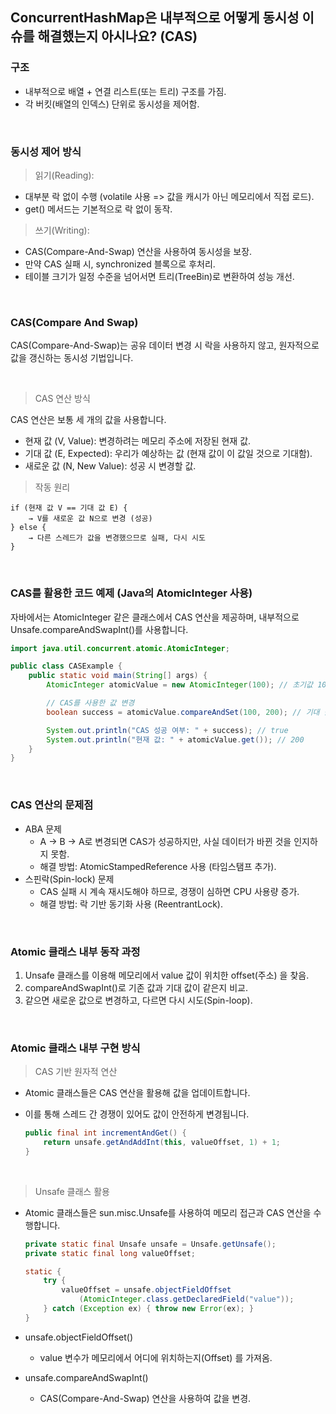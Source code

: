 ## ConcurrentHashMap은 내부적으로 어떻게 동시성 이슈를 해결했는지 아시나요? (CAS)

### 구조

- 내부적으로 배열 + 연결 리스트(또는 트리) 구조를 가짐.
- 각 버킷(배열의 인덱스) 단위로 동시성을 제어함.

<br/>

### 동시성 제어 방식

> 읽기(Reading):

- 대부분 락 없이 수행 (volatile 사용 => 값을 캐시가 아닌 메모리에서 직접 로드).
- get() 메서드는 기본적으로 락 없이 동작.

> 쓰기(Writing):

- CAS(Compare-And-Swap) 연산을 사용하여 동시성을 보장.
- 만약 CAS 실패 시, synchronized 블록으로 후처리.
- 테이블 크기가 일정 수준을 넘어서면 트리(TreeBin)로 변환하여 성능 개선.

<br/>

### CAS(Compare And Swap)

CAS(Compare-And-Swap)는 공유 데이터 변경 시 락을 사용하지 않고, 원자적으로 값을 갱신하는 동시성 기법입니다.

<br/>

> CAS 연산 방식

CAS 연산은 보통 세 개의 값을 사용합니다.

- 현재 값 (V, Value): 변경하려는 메모리 주소에 저장된 현재 값.
- 기대 값 (E, Expected): 우리가 예상하는 값 (현재 값이 이 값일 것으로 기대함).
- 새로운 값 (N, New Value): 성공 시 변경할 값.

> 작동 원리

```text
if (현재 값 V == 기대 값 E) {
    → V를 새로운 값 N으로 변경 (성공)
} else {
    → 다른 스레드가 값을 변경했으므로 실패, 다시 시도
}
```

<br/>

### CAS를 활용한 코드 예제 (Java의 AtomicInteger 사용)

자바에서는 AtomicInteger 같은 클래스에서 CAS 연산을 제공하며, 내부적으로 Unsafe.compareAndSwapInt()를 사용합니다.

```java
import java.util.concurrent.atomic.AtomicInteger;

public class CASExample {
    public static void main(String[] args) {
        AtomicInteger atomicValue = new AtomicInteger(100); // 초기값 100

        // CAS를 사용한 값 변경
        boolean success = atomicValue.compareAndSet(100, 200); // 기대 값이 100이면 200으로 변경

        System.out.println("CAS 성공 여부: " + success); // true
        System.out.println("현재 값: " + atomicValue.get()); // 200
    }
}
```

<br/>

### CAS 연산의 문제점

- ABA 문제
    - A → B → A로 변경되면 CAS가 성공하지만, 사실 데이터가 바뀐 것을 인지하지 못함.
    - 해결 방법: AtomicStampedReference 사용 (타임스탬프 추가).
- 스핀락(Spin-lock) 문제
    - CAS 실패 시 계속 재시도해야 하므로, 경쟁이 심하면 CPU 사용량 증가.
    - 해결 방법: 락 기반 동기화 사용 (ReentrantLock).

<br/>

### Atomic 클래스 내부 동작 과정

1. Unsafe 클래스를 이용해 메모리에서 value 값이 위치한 offset(주소) 을 찾음.
2. compareAndSwapInt()로 기존 값과 기대 값이 같은지 비교.
3. 같으면 새로운 값으로 변경하고, 다르면 다시 시도(Spin-loop).

<br/>

### Atomic 클래스 내부 구현 방식

> CAS 기반 원자적 연산

- Atomic 클래스들은 CAS 연산을 활용해 값을 업데이트합니다.
- 이를 통해 스레드 간 경쟁이 있어도 값이 안전하게 변경됩니다.

   ```java
   public final int incrementAndGet() {
       return unsafe.getAndAddInt(this, valueOffset, 1) + 1;
   }
   ```

<br/>

> Unsafe 클래스 활용

- Atomic 클래스들은 sun.misc.Unsafe를 사용하여 메모리 접근과 CAS 연산을 수행합니다.

  ```java
  private static final Unsafe unsafe = Unsafe.getUnsafe();
  private static final long valueOffset;
  
  static {
      try {
          valueOffset = unsafe.objectFieldOffset
              (AtomicInteger.class.getDeclaredField("value"));
      } catch (Exception ex) { throw new Error(ex); }
  }
  ```

- unsafe.objectFieldOffset()
    - value 변수가 메모리에서 어디에 위치하는지(Offset) 를 가져옴.
- unsafe.compareAndSwapInt()
    - CAS(Compare-And-Swap) 연산을 사용하여 값을 변경.

